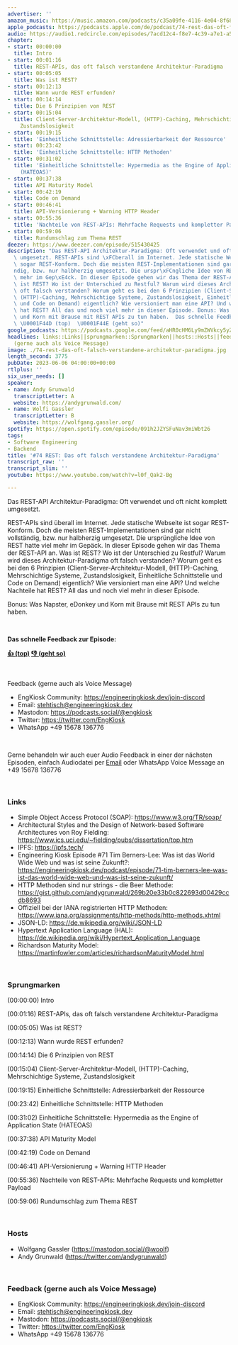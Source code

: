 ```yaml
---
advertiser: ''
amazon_music: https://music.amazon.com/podcasts/c35a09fe-4116-4e04-8f68-77d61b112e46/episodes/7dfbb2d3-0d64-475d-a328-7c0806529f7e/engineering-kiosk-74-rest-das-oft-falsch-verstandene-architektur-paradigma
apple_podcasts: https://podcasts.apple.com/de/podcast/74-rest-das-oft-falsch-verstandene-architektur-paradigma/id1603082924?i=1000615807463
audio: https://audio1.redcircle.com/episodes/7acd12c4-f8e7-4c39-a7e1-a5b893208c8c/stream.mp3
chapter:
- start: 00:00:00
  title: Intro
- start: 00:01:16
  title: REST-APIs, das oft falsch verstandene Architektur-Paradigma
- start: 00:05:05
  title: Was ist REST?
- start: 00:12:13
  title: Wann wurde REST erfunden?
- start: 00:14:14
  title: Die 6 Prinzipien von REST
- start: 00:15:04
  title: Client-Server-Architektur-Modell, (HTTP)-Caching, Mehrschichtige Systeme,
    Zustandslosigkeit
- start: 00:19:15
  title: 'Einheitliche Schnittstelle: Adressierbarkeit der Ressource'
- start: 00:23:42
  title: 'Einheitliche Schnittstelle: HTTP Methoden'
- start: 00:31:02
  title: 'Einheitliche Schnittstelle: Hypermedia as the Engine of Application State
    (HATEOAS)'
- start: 00:37:38
  title: API Maturity Model
- start: 00:42:19
  title: Code on Demand
- start: 00:46:41
  title: API-Versionierung + Warning HTTP Header
- start: 00:55:36
  title: 'Nachteile von REST-APIs: Mehrfache Requests und kompletter Payload'
- start: 00:59:06
  title: Rundumschlag zum Thema REST
deezer: https://www.deezer.com/episode/515430425
description: "Das REST-API Architektur-Paradigma: Oft verwendet und oft nicht komplett\
  \ umgesetzt. REST-APIs sind \xFCberall im Internet. Jede statische Webseite ist\
  \ sogar REST-Konform. Doch die meisten REST-Implementationen sind gar nicht vollst\xE4\
  ndig, bzw. nur halbherzig umgesetzt. Die urspr\xFCngliche Idee von REST hatte viel\
  \ mehr im Gep\xE4ck. In dieser Episode gehen wir das Thema der REST-API an. Was\
  \ ist REST? Wo ist der Unterschied zu Restful? Warum wird dieses Architektur-Paradigma\
  \ oft falsch verstanden? Worum geht es bei den 6 Prinzipien (Client-Server-Architektur-Modell,\
  \ (HTTP)-Caching, Mehrschichtige Systeme, Zustandslosigkeit, Einheitliche Schnittstelle\
  \ und Code on Demand) eigentlich? Wie versioniert man eine API? Und welche Nachteile\
  \ hat REST? All das und noch viel mehr in dieser Episode. Bonus: Was Napster, eDonkey\
  \ und Korn mit Brause mit REST APIs zu tun haben.  Das schnelle Feedback zur Episode:\
  \ \U0001F44D (top)  \U0001F44E (geht so)"
google_podcasts: https://podcasts.google.com/feed/aHR0cHM6Ly9mZWVkcy5yZWRjaXJjbGUuY29tLzBlY2ZkZmQ3LWZkYTEtNGMzZC05NTE1LTQ3NjcyN2Y5ZGY1ZQ/episode/Mjg5OTU5MzMtODY2Yi00ZjkyLWI4YzktNjNjNTM1Nzk0MWUy?sa=X&ved=2ahUKEwi06-DXh67_AhWtnWoFHcsIAkwQkfYCegQIARAF
headlines: links::Links||sprungmarken::Sprungmarken||hosts::Hosts||feedback-gerne-auch-als-voice-message::Feedback
  (gerne auch als Voice Message)
image: ./74-rest-das-oft-falsch-verstandene-architektur-paradigma.jpg
length_second: 3775
pubDate: 2023-06-06 04:00:00+00:00
rtlplus: ''
six_user_needs: []
speaker:
- name: Andy Grunwald
  transcriptLetter: A
  website: https://andygrunwald.com/
- name: Wolfi Gassler
  transcriptLetter: B
  website: https://wolfgang.gassler.org/
spotify: https://open.spotify.com/episode/091h2JZYSFuNav3miWbt26
tags:
- Software Engineering
- Backend
title: '#74 REST: Das oft falsch verstandene Architektur-Paradigma'
transcript_raw: ''
transcript_slim: ''
youtube: https://www.youtube.com/watch?v=l0f_Qak2-Bg

---
```

<p>Das REST-API Architektur-Paradigma: Oft verwendet und oft nicht komplett umgesetzt.</p><p>REST-APIs sind überall im Internet. Jede statische Webseite ist sogar REST-Konform. Doch die meisten REST-Implementationen sind gar nicht vollständig, bzw. nur halbherzig umgesetzt. Die ursprüngliche Idee von REST hatte viel mehr im Gepäck. In dieser Episode gehen wir das Thema der REST-API an. Was ist REST? Wo ist der Unterschied zu Restful? Warum wird dieses Architektur-Paradigma oft falsch verstanden? Worum geht es bei den 6 Prinzipien (Client-Server-Architektur-Modell, (HTTP)-Caching, Mehrschichtige Systeme, Zustandslosigkeit, Einheitliche Schnittstelle und Code on Demand) eigentlich? Wie versioniert man eine API? Und welche Nachteile hat REST? All das und noch viel mehr in dieser Episode.</p><p>Bonus: Was Napster, eDonkey und Korn mit Brause mit REST APIs zu tun haben.</p><p><br></p><p><strong>Das schnelle Feedback zur Episode:</strong></p><p><a href="https://api.openpodcast.dev/feedback/74/upvote" rel="nofollow"><strong>👍 (top)</strong></a><strong>  </strong><a href="https://api.openpodcast.dev/feedback/74/downvote" rel="nofollow"><strong>👎 (geht so)</strong></a></p><p><br></p><p>Feedback (gerne auch als Voice Message)</p><ul><li>EngKiosk Community: <a href="https://engineeringkiosk.dev/join-discord">https://engineeringkiosk.dev/join-discord</a> </li><li>Email: <a href="mailto:stehtisch@engineeringkiosk.dev" rel="nofollow">stehtisch@engineeringkiosk.dev</a></li><li>Mastodon: <a href="https://podcasts.social/@engkiosk" rel="nofollow">https://podcasts.social/@engkiosk</a></li><li>Twitter: <a href="https://twitter.com/EngKiosk" rel="nofollow">https://twitter.com/EngKiosk</a></li><li>WhatsApp +49 15678 136776</li></ul><p><br></p><p>Gerne behandeln wir auch euer Audio Feedback in einer der nächsten Episoden, einfach Audiodatei per <a href="https://engineeringkiosk.dev/kontakt/">Email</a> oder WhatsApp Voice Message an +49 15678 136776</p><p><br></p><h3 id="links">Links</h3><ul><li>Simple Object Access Protocol (SOAP): <a href="https://www.w3.org/TR/soap/" rel="nofollow">https://www.w3.org/TR/soap/</a></li><li>Architectural Styles and the Design of Network-based Software Architectures von Roy Fielding: <a href="https://www.ics.uci.edu/~fielding/pubs/dissertation/top.htm" rel="nofollow">https://www.ics.uci.edu/~fielding/pubs/dissertation/top.htm</a></li><li>IPFS: <a href="https://ipfs.tech/" rel="nofollow">https://ipfs.tech/</a></li><li>Engineering Kiosk Episode #71 Tim Berners-Lee: Was ist das World Wide Web und was ist seine Zukunft?: <a href="https://engineeringkiosk.dev/podcast/episode/71-tim-berners-lee-was-ist-das-world-wide-web-und-was-ist-seine-zukunft/">https://engineeringkiosk.dev/podcast/episode/71-tim-berners-lee-was-ist-das-world-wide-web-und-was-ist-seine-zukunft/</a></li><li>HTTP Methoden sind nur strings - die Beer Methode: <a href="https://gist.github.com/andygrunwald/269b20e33b0c822693d00429ccdb8693" rel="nofollow">https://gist.github.com/andygrunwald/269b20e33b0c822693d00429ccdb8693</a></li><li>Offiziell bei der IANA registrierten HTTP Methoden: <a href="https://www.iana.org/assignments/http-methods/http-methods.xhtml" rel="nofollow">https://www.iana.org/assignments/http-methods/http-methods.xhtml</a> </li><li>JSON-LD: <a href="https://de.wikipedia.org/wiki/JSON-LD" rel="nofollow">https://de.wikipedia.org/wiki/JSON-LD</a></li><li>Hypertext Application Language (HAL): <a href="https://de.wikipedia.org/wiki/Hypertext_Application_Language" rel="nofollow">https://de.wikipedia.org/wiki/Hypertext_Application_Language</a></li><li>Richardson Maturity Model: <a href="https://martinfowler.com/articles/richardsonMaturityModel.html" rel="nofollow">https://martinfowler.com/articles/richardsonMaturityModel.html</a></li></ul><p><br></p><h3 id="sprungmarken">Sprungmarken</h3><p>(00:00:00) Intro</p><p>(00:01:16) REST-APIs, das oft falsch verstandene Architektur-Paradigma</p><p>(00:05:05) Was ist REST?</p><p>(00:12:13) Wann wurde REST erfunden?</p><p>(00:14:14) Die 6 Prinzipien von REST</p><p>(00:15:04) Client-Server-Architektur-Modell, (HTTP)-Caching, Mehrschichtige Systeme, Zustandslosigkeit</p><p>(00:19:15) Einheitliche Schnittstelle: Adressierbarkeit der Ressource</p><p>(00:23:42) Einheitliche Schnittstelle: HTTP Methoden</p><p>(00:31:02) Einheitliche Schnittstelle: Hypermedia as the Engine of Application State (HATEOAS)</p><p>(00:37:38) API Maturity Model</p><p>(00:42:19) Code on Demand</p><p>(00:46:41) API-Versionierung + Warning HTTP Header</p><p>(00:55:36) Nachteile von REST-APIs: Mehrfache Requests und kompletter Payload</p><p>(00:59:06) Rundumschlag zum Thema REST</p><p><br></p><h3 id="hosts">Hosts</h3><ul><li>Wolfgang Gassler (<a href="https://mastodon.social/@woolf" rel="nofollow">https://mastodon.social/@woolf</a>)</li><li>Andy Grunwald (<a href="https://twitter.com/andygrunwald" rel="nofollow">https://twitter.com/andygrunwald</a>)</li></ul><p><br></p><h3 id="feedback-gerne-auch-als-voice-message">Feedback (gerne auch als Voice Message)</h3><ul><li>EngKiosk Community: <a href="https://engineeringkiosk.dev/join-discord">https://engineeringkiosk.dev/join-discord</a> </li><li>Email: <a href="mailto:stehtisch@engineeringkiosk.dev" rel="nofollow">stehtisch@engineeringkiosk.dev</a></li><li>Mastodon: <a href="https://podcasts.social/@engkiosk" rel="nofollow">https://podcasts.social/@engkiosk</a></li><li>Twitter: <a href="https://twitter.com/EngKiosk" rel="nofollow">https://twitter.com/EngKiosk</a></li><li>WhatsApp +49 15678 136776</li></ul>